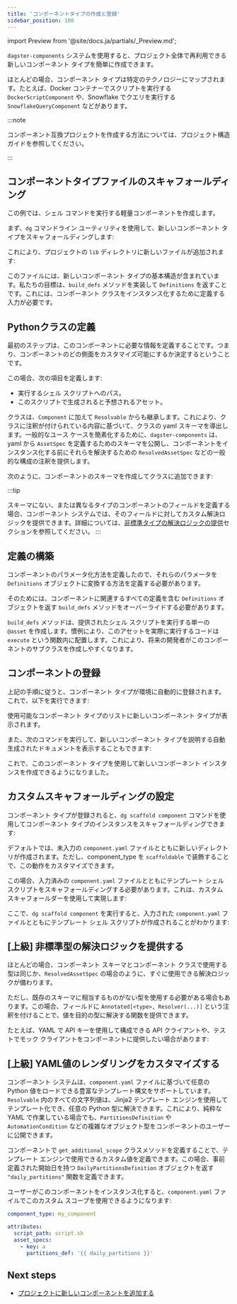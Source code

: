```yaml
---
title: 'コンポーネントタイプの作成と登録'
sidebar_position: 100
---
```


import Preview from '@site/docs.ja/partials/\_Preview.md';

<Preview />

`dagster-components` システムを使用すると、プロジェクト全体で再利用できる新しいコンポーネント タイプを簡単に作成できます。

ほとんどの場合、コンポーネント タイプは特定のテクノロジーにマップされます。たとえば、Docker コンテナーでスクリプトを実行する `DockerScriptComponent` や、Snowflake でクエリを実行する `SnowflakeQueryComponent` などがあります。

:::note

コンポーネント互換プロジェクトを作成する方法については、プロジェクト構造ガイドを参照してください。

:::

## コンポーネントタイプファイルのスキャフォールディング

この例では、シェル コマンドを実行する軽量コンポーネントを作成します。

まず、`dg` コマンドライン ユーティリティを使用して、新しいコンポーネント タイプをスキャフォールディングします:

<CliInvocationExample path="docs_snippets/docs_snippets/guides/components/shell-script-component/1-dg-scaffold-shell-command.txt" />

これにより、プロジェクトの `lib` ディレクトリに新しいファイルが追加されます:

<CodeExample
  path="docs_snippets/docs_snippets/guides/components/shell-script-component/2-shell-command-empty.py"
  language="python"
  title="my_component_library/lib/shell_command.py"
/>

このファイルには、新しいコンポーネント タイプの基本構造が含まれています。私たちの目標は、`build_defs` メソッドを実装して `Definitions` を返すことです。これには、コンポーネント クラスをインスタンス化するために定義する入力が必要です。

## Pythonクラスの定義

最初のステップは、このコンポーネントに必要な情報を定義することです。つまり、コンポーネントのどの側面をカスタマイズ可能にするか決定するということです。

この場合、次の項目を定義します:

- 実行するシェル スクリプトへのパス。
- このスクリプトで生成されると予想されるアセット。

クラスは、`Component` に加えて `Resolvable` からも継承します。これにより、クラスに注釈が付けられている内容に基づいて、クラスの yaml スキーマを導出します。一般的なユース ケースを簡素化するために、`dagster-components` は、yaml から `AssetSpec` を定義するためのスキーマを公開し、コンポーネントをインスタンス化する前にそれらを解決するための `ResolvedAssetSpec` などの一般的な構成の注釈を提供します。

次のように、コンポーネントのスキーマを作成してクラスに追加できます:

<CodeExample
  path="docs_snippets/docs_snippets/guides/components/shell-script-component/with-config-schema.py"
  language="python"
  title="my_component_library/lib/shell_command.py"
  />

:::tip

スキーマにない、または異なるタイプのコンポーネントのフィールドを定義する場合、コンポーネント システムでは、そのフィールドに対してカスタム解決ロジックを提供できます。詳細については、[非標準タイプの解決ロジックの提供](#advanced-providing-resolution-logic-for-non-standard-types)セクションを参照してください。
:::

## 定義の構築

コンポーネントのパラメータ化方法を定義したので、それらのパラメータを `Definitions` オブジェクトに変換する方法を定義する必要があります。

そのためには、コンポーネントに関連するすべての定義を含む `Definitions` オブジェクトを返す `build_defs` メソッドをオーバーライドする必要があります。

`build_defs` メソッドは、提供されたシェル スクリプトを実行する単一の `@asset` を作成します。慣例により、このアセットを実際に実行するコードは `execute` という関数内に配置します。これにより、将来の開発者がこのコンポーネントのサブクラスを作成しやすくなります。

<CodeExample
  path="docs_snippets/docs_snippets/guides/components/shell-script-component/with-build-defs.py"
  language="python"
  title="my_component_library/lib/shell_command.py"
/>

## コンポーネントの登録

上記の手順に従うと、コンポーネント タイプが環境に自動的に登録されます。これで、以下を実行できます:

<CliInvocationExample path="docs_snippets/docs_snippets/guides/components/shell-script-component/3-dg-list-component-types.txt" />

使用可能なコンポーネント タイプのリストに新しいコンポーネント タイプが表示されます。

また、次のコマンドを実行して、新しいコンポーネント タイプを説明する自動生成されたドキュメントを表示することもできます:

<CliInvocationExample contents="dg docs serve" />

これで、このコンポーネント タイプを使用して新しいコンポーネント インスタンスを作成できるようになりました。

## カスタムスキャフォールディングの設定

コンポーネント タイプが登録されると、`dg scaffold component` コマンドを使用してコンポーネント タイプのインスタンスをスキャフォールディングできます:

<CliInvocationExample path="docs_snippets/docs_snippets/guides/components/shell-script-component/4-scaffold-instance-of-component.txt" />

デフォルトでは、未入力の `component.yaml` ファイルとともに新しいディレクトリが作成されます。ただし、component_type を `scaffoldable` で装飾することで、この動作をカスタマイズできます。

この場合、入力済みの `component.yaml` ファイルとともにテンプレート シェル スクリプトをスキャフォールディングする必要があります。これは、カスタム スキャフォールダーを使用して実現します:

<CodeExample
  path="docs_snippets/docs_snippets/guides/components/shell-script-component/with-scaffolder.py"
  language="python"
  title="my_component_library/lib/shell_command.py"
/>

ここで、`dg scaffold component` を実行すると、入力された `component.yaml` ファイルとともにテンプレート シェル スクリプトが作成されることがわかります:

<CodeExample
  path="docs_snippets/docs_snippets/guides/components/shell-script-component/5-scaffolded-component.yaml"
  language="yaml"
  title="my_component_library/components/my_shell_command/component.yaml"
/>

<CodeExample
  path="docs_snippets/docs_snippets/guides/components/shell-script-component/6-scaffolded-component-script.sh"
  language="bash"
  title="my_component_library/components/my_shell_command/script.sh"
/>

## [上級] 非標準型の解決ロジックを提供する

ほとんどの場合、コンポーネント スキーマとコンポーネント クラスで使用する型は同じか、`ResolvedAssetSpec` の場合のように、すぐに使用できる解決ロジックが備わります。

ただし、既存のスキーマに相当するものがない型を使用する必要がある場合もあります。この場合、フィールドに `Annotated[<type>, Resolver(...)]` という注釈を付けることで、値を目的の型に解決する関数を提供できます。

たとえば、YAML で API キーを使用して構成できる API クライアントや、テストでモック クライアントをコンポーネントに提供したい場合があります:

<CodeExample
  path="docs_snippets/docs_snippets/guides/components/shell-script-component/custom-schema-resolution.py"
  language="python"
/>

## [上級] YAML値のレンダリングをカスタマイズする

コンポーネント システムは、`component.yaml` ファイルに基づいて任意の Python 値をロードできる豊富なテンプレート構文をサポートしています。`Resolvable` 内のすべての文字列値は、Jinja2 テンプレート エンジンを使用してテンプレート化でき、任意の Python 型に解決できます。これにより、純粋な YAML で作業している場合でも、`PartitionsDefinition` や `AutomationCondition` などの複雑なオブジェクト型をコンポーネントのユーザーに公開できます。

コンポーネントで `get_additional_scope` クラスメソッドを定義することで、テンプレート エンジンで使用できるカスタム値を定義できます。この場合、事前定義された開始日を持つ `DailyPartitionsDefinition` オブジェクトを返す `"daily_partitions"` 関数を定義できます。

<CodeExample
  path="docs_snippets/docs_snippets/guides/components/shell-script-component/with-custom-scope.py"
  language="python"
/>

ユーザーがこのコンポーネントをインスタンス化すると、`component.yaml` ファイルでこのカスタム スコープを使用できるようになります:

```yaml
component_type: my_component

attributes:
  script_path: script.sh
  asset_specs:
    - key: a
      partitions_def: '{{ daily_partitions }}'
```

## Next steps

- [プロジェクトに新しいコンポーネントを追加する](/guides/labs/components/building-pipelines-with-components/adding-components)
